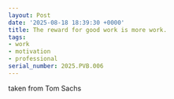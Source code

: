 ```yaml
---
layout: Post
date: '2025-08-18 18:39:30 +0000'
title: The reward for good work is more work.
tags:
- work
- motivation
- professional
serial_number: 2025.PVB.006
---
```

taken from Tom Sachs
